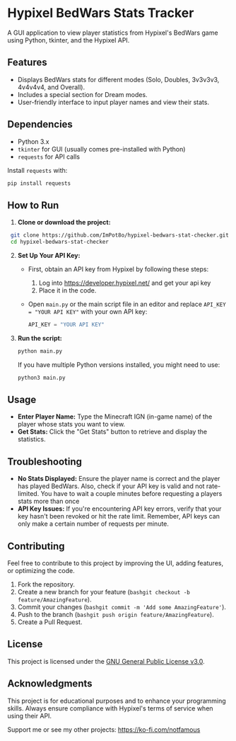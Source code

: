 # Hypixel BedWars Stats Tracker

A GUI application to view player statistics from Hypixel's BedWars game using Python, tkinter, and the Hypixel API.

## Features

- Displays BedWars stats for different modes (Solo, Doubles, 3v3v3v3, 4v4v4v4, and Overall).
- Includes a special section for Dream modes.
- User-friendly interface to input player names and view their stats.

## Dependencies

- Python 3.x
- `tkinter` for GUI (usually comes pre-installed with Python)
- `requests` for API calls

Install `requests` with:
```bash
pip install requests
```

## How to Run

1. **Clone or download the project:**
  ```bash
   git clone https://github.com/ImPot8o/hypixel-bedwars-stat-checker.git
   cd hypixel-bedwars-stat-checker
   ```

2. **Set Up Your API Key:**
   - First, obtain an API key from Hypixel by following these steps:
     1. Log into https://developer.hypixel.net/ and get your api key
     2. Place it in the code.

   - Open `main.py` or the main script file in an editor and replace `API_KEY = "YOUR API KEY"` with your own API key:
     ```python
     API_KEY = "YOUR API KEY"
     ```

3. **Run the script:**
   ```bash
   python main.py
   ```

   If you have multiple Python versions installed, you might need to use:
   ```bash
   python3 main.py
   ```

## Usage

- **Enter Player Name:** Type the Minecraft IGN (in-game name) of the player whose stats you want to view.
- **Get Stats:** Click the "Get Stats" button to retrieve and display the statistics.

## Troubleshooting

- **No Stats Displayed:** Ensure the player name is correct and the player has played BedWars. Also, check if your API key is valid and not rate-limited. You have to wait a couple minutes before requesting a players stats more than once
- **API Key Issues:** If you're encountering API key errors, verify that your key hasn't been revoked or hit the rate limit. Remember, API keys can only make a certain number of requests per minute.

## Contributing

Feel free to contribute to this project by improving the UI, adding features, or optimizing the code. 

1. Fork the repository.
2. Create a new branch for your feature (```bashgit checkout -b feature/AmazingFeature```).
3. Commit your changes (```bashgit commit -m 'Add some AmazingFeature'```).
4. Push to the branch (```bashgit push origin feature/AmazingFeature```).
5. Create a Pull Request.

## License

This project is licensed under the [GNU General Public License v3.0](LICENSE).

## Acknowledgments
This project is for educational purposes and to enhance your programming skills. Always ensure compliance with Hypixel's terms of service when using their API.

Support me or see my other projects: https://ko-fi.com/notfamous
